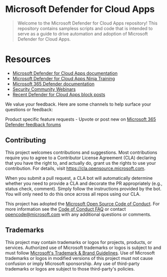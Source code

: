 # Microsoft Defender for Cloud Apps

> Welcome to the Microsoft Defender for Cloud Apps repository! This repository contains sampless scripts and code that is intended to serve as a guide to 
> drive automation and adoption of Microsoft Defender for Cloud Apps.

# Resources
* [Microsoft Defender for Cloud Apps documentation](https://aka.ms/DefenderforCloudAppsdocs)
* [Microsoft Defender for Cloud Apps Ninja Training](http://aka.ms/MDCANinjaTraining)
* [Microsoft 365 Defender documentation](https://docs.microsoft.com/microsoft-365/security/defender/microsoft-365-defender?view=o365-worldwide)
* [Security Community Webinars](https://aka.ms/securitywebinars)
* [Recent Defender for Cloud Apps block posts](https://aka.ms/DefenderforCloudAppsBlogs)

We value your feedback. Here are some channels to help surface your questions or feedback:

Product specific feature requests - Upvote or post new on [Microsoft 365 Defender feedback forums](https://aka.ms/M365Defender/Feedback)


## Contributing

This project welcomes contributions and suggestions.  Most contributions require you to agree to a
Contributor License Agreement (CLA) declaring that you have the right to, and actually do, grant us
the rights to use your contribution. For details, visit https://cla.opensource.microsoft.com.

When you submit a pull request, a CLA bot will automatically determine whether you need to provide
a CLA and decorate the PR appropriately (e.g., status check, comment). Simply follow the instructions
provided by the bot. You will only need to do this once across all repos using our CLA.

This project has adopted the [Microsoft Open Source Code of Conduct](https://opensource.microsoft.com/codeofconduct/).
For more information see the [Code of Conduct FAQ](https://opensource.microsoft.com/codeofconduct/faq/) or
contact [opencode@microsoft.com](mailto:opencode@microsoft.com) with any additional questions or comments.

## Trademarks

This project may contain trademarks or logos for projects, products, or services. Authorized use of Microsoft 
trademarks or logos is subject to and must follow 
[Microsoft's Trademark & Brand Guidelines](https://www.microsoft.com/en-us/legal/intellectualproperty/trademarks/usage/general).
Use of Microsoft trademarks or logos in modified versions of this project must not cause confusion or imply Microsoft sponsorship.
Any use of third-party trademarks or logos are subject to those third-party's policies.
